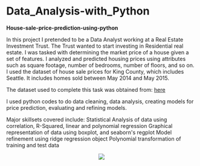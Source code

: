 # Data_Analysis-with_Python

**House-sale-price-prediction-using-python**

In this project I pretended to be a Data Analyst working at a Real Estate Investment Trust. The Trust wanted to start investing in Residential real estate. I was tasked with determining the market price of a house given a set of features. I analyzed and predicted housing prices using attributes such as square footage, number of bedrooms, number of floors, and so on. I used the dataset of house sale prices for King County, which includes Seattle. It includes homes sold between May 2014 and May 2015.

The dataset used to complete this task was obtained from:
[here](https://www.kaggle.com/datasets/harlfoxem/housesalesprediction?utm_medium=Exinfluencer&utm_source=Exinfluencer&utm_content=000026UJ&utm_term=10006555&utm_id=NA-SkillsNetwork-coursesedxorg-SkillsNetworkCoursesIBMDeveloperSkillsNetworkDA0101ENSkillsNetwork20235326-2021-01-01)

I used python codes to do data cleaning, data analysis, creating models for price prediction, evaluating and refining models.

Major skillsets covered include:
   Statistical Analysis of data using correlation, R-Squared, linear and polynomial regression
   Graphical representation of data using boxplot, and seaborn's regplot
   Model refinement using ridge regression object
   Polynomial transformation of training and test data

<p align="center">
   <img src="https://user-images.githubusercontent.com/92489108/159091520-8090c7c7-4af2-4965-87a7-cb9e6342e294.gif" />
</p>

<!-- Final project for the IBM for Data Analysis module on Data Analysis with Python -->
